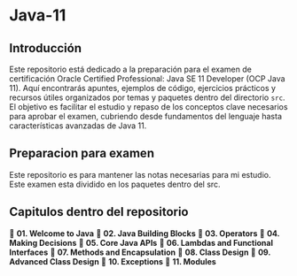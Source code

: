 # Java-11

## Introducción

Este repositorio está dedicado a la preparación para el examen de certificación Oracle Certified Professional: Java SE 11 Developer (OCP Java 11). Aquí encontrarás apuntes, ejemplos de código, ejercicios prácticos y recursos útiles organizados por temas y paquetes dentro del directorio `src`. El objetivo es facilitar el estudio y repaso de los conceptos clave necesarios para aprobar el examen, cubriendo desde fundamentos del lenguaje hasta características avanzadas de Java 11.

## Preparacion para examen

Este repositorio es para mantener las notas necesarias para mi estudio. Este examen esta dividido en los paquetes dentro del src.

## Capitulos dentro del repositorio

📁 **01. Welcome to Java**
📁 **02. Java Building Blocks**
📁 **03. Operators**
📁 **04. Making Decisions**
📁 **05. Core Java APIs**
📁 **06. Lambdas and Functional Interfaces**
📁 **07. Methods and Encapsulation**
📁 **08. Class Design**
📁 **09. Advanced Class Design**
📁 **10. Exceptions**
📁 **11. Modules**